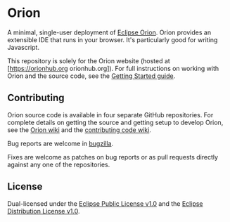 # Orion
A minimal, single-user deployment of [Eclipse Orion](http://www.eclipse.org/orion/). Orion provides an extensible IDE that runs in your browser. It's particularly good for writing Javascript.

This repository is solely for the Orion website (hosted at [https://orionhub.org orionhub.org]). For full instructions on working with Orion and the source code, see the [Getting Started guide](https://wiki.eclipse.org/Orion/Node/Getting_started).

## Contributing

Orion source code is available in four separate GitHub repositories. For complete details on getting the source and getting setup to develop Orion, see the [Orion wiki](http://wiki.eclipse.org/Orion/Getting_the_source) and the [contributing code wiki](http://wiki.eclipse.org/Orion/Contributing_Code).

Bug reports are welcome in [bugzilla](https://bugs.eclipse.org/bugs/enter_bug.cgi?product=Orion).

Fixes are welcome as patches on bug reports or as pull requests directly against any one of the repositories.

## License
Dual-licensed under the [Eclipse Public License v1.0](http://www.eclipse.org/legal/epl-v10.html) and the [Eclipse Distribution License v1.0](http://www.eclipse.org/org/documents/edl-v10.html).